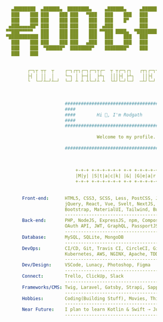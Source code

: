 ```yaml

                ▄████████  ▄██████▄  ████████▄     ▄██████▄     ▄████████     ███        ▄█    █▄    
                ███    ███ ███    ███ ███   ▀███   ███    ███   ███    ███ ▀█████████▄   ███    ███   
                ███    ███ ███    ███ ███    ███   ███    █▀    ███    ███    ▀███▀▀██   ███    ███   
               ▄███▄▄▄▄██▀ ███    ███ ███    ███  ▄███          ███    ███     ███   ▀  ▄███▄▄▄▄███▄▄ 
              ▀▀███▀▀▀▀▀   ███    ███ ███    ███ ▀▀███ ████▄  ▀███████████     ███     ▀▀███▀▀▀▀███▀  
              ▀███████████ ███    ███ ███    ███   ███    ███   ███    ███     ███       ███    ███   
                ███    ███ ███    ███ ███   ▄███   ███    ███   ███    ███     ███       ███    ███   
                ███    ███  ▀██████▀  ████████▀    ████████▀    ███    █▀     ▄████▀     ███    █▀    
                ███    ███                                                                            
            
            
                      ┌─┐┬ ┬┬  ┬    ┌─┐┌┬┐┌─┐┌─┐┬┌─  ┬ ┬┌─┐┌┐   ┌┬┐┌─┐┬  ┬┌─┐┬  ┌─┐┌─┐┌─┐┬─┐
                      ├┤ │ ││  │    └─┐ │ ├─┤│  ├┴┐  │││├┤ ├┴┐   ││├┤ └┐┌┘├┤ │  │ │├─┘├┤ ├┬┘
                      └  └─┘┴─┘┴─┘  └─┘ ┴ ┴ ┴└─┘┴ ┴  └┴┘└─┘└─┘  ─┴┘└─┘ └┘ └─┘┴─┘└─┘┴  └─┘┴└─
                    
                    
                    
                                    ##########################################
                                    ####                                  ####
                                    ####        Hi 👋, I'm Rodgath        ####
                                    ####                                  ####
                                    ##########################################
                                    
                                                Welcome to my profile.
                                    
                                    ##########################################
                                    
                                    
                                    
                                        +-+-+ +-+-+-+-+-+ +-+ +-+-+-+-+
                                        |M|y| |S|t|a|c|k| |&| |G|e|a|r|
                                        +-+-+ +-+-+-+-+-+ +-+ +-+-+-+-+
                                        
                                        
                    Front-end:      HTML5, CSS3, SCSS, Less, PostCSS, JavaScript, TypeScript, 
                                    jQuery, React, Vue, Svelt, NextJS, Webpack, Gulp, AJAX, 
                                    Bootstrap, MaterialUI, Tailwind, Bulma
                                    ----------------------------------------------------------
                    Back-end:       PHP, NodeJS, ExpressJS, npm, Composer, RESTful API, 
                                    OAuth API, JWT, GraphQL, PassportJS
                                    ----------------------------------------------------------
                    Database:       MySQL, SQLite, MongoDB
                                    ----------------------------------------------------------
                    DevOps:         CI/CD, Git, Travis CI, CircleCI, GitHub Actions, Docker, 
                                    Kubernetes, AWS, NGINX, Apache, TDD(Mocha, PHPUnit)
                                    ----------------------------------------------------------
                    Dev/Design:     VSCode, Lunacy, Photoshop, Figma
                                    ----------------------------------------------------------
                    Connect:        Trello, ClickUp, Slack
                                    ----------------------------------------------------------
                    Frameworks/CMS: Twig, Laravel, Gatsby, Strapi, Sapper, WordPress, OpenCart
                                    ----------------------------------------------------------
                    Hobbies:        Coding(Building Stuff), Movies, Thinking, Reading, Gaming
                                    ----------------------------------------------------------
                    Near Future:    I plan to learn Kotlin & Swift ⇢ Just for the fun of it 😎
                                    ----------------------------------------------------------
                                    
                                    
                                      
```


<!--
<h1 align="center">Hi 👋, I'm Rodgath</h1>
<h3 align="center">Welcome to my profile.</h3>

<p align="left"><img src="https://komarev.com/ghpvc/?username=rodgath&style=flat-square&color=brightgreen&label=PROFILE+VIEWS" alt="rodgath" /></p>

<p><img src="https://github-readme-stats.vercel.app/api?username=rodgath&show_icons=true&include_all_commits=true&count_private=true&hide=contribs,issues" alt="rodgath" />
   <img src="https://github-readme-stats.vercel.app/api/top-langs/?username=rodgath&layout=compact" alt="rodgath" /></p>


### Hi there 👋

**Rodgath/Rodgath** is a ✨ _special_ ✨ repository because its `README.md` (this file) appears on your GitHub profile.

Here are some ideas to get you started:

- 🔭 I’m currently working on ...
- 🌱 I’m currently learning ...
- 👯 I’m looking to collaborate on ...
- 🤔 I’m looking for help with ...
- 💬 Ask me about ...
- 📫 How to reach me: ...
- 😄 Pronouns: ...
- ⚡ Fun fact: ...
-->
